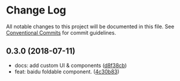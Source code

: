 # Change Log

All notable changes to this project will be documented in this file.
See [Conventional Commits](https://conventionalcommits.org) for commit guidelines.

<a name="0.3.0"></a>
## 0.3.0 (2018-07-11)

* docs: add custom UI & components ([d8f38cb](https://github.com/ulivz/vue-foldable/commit/d8f38cb))
* feat: baidu foldable component. ([4c30b83](https://github.com/ulivz/vue-foldable/commit/4c30b83))
